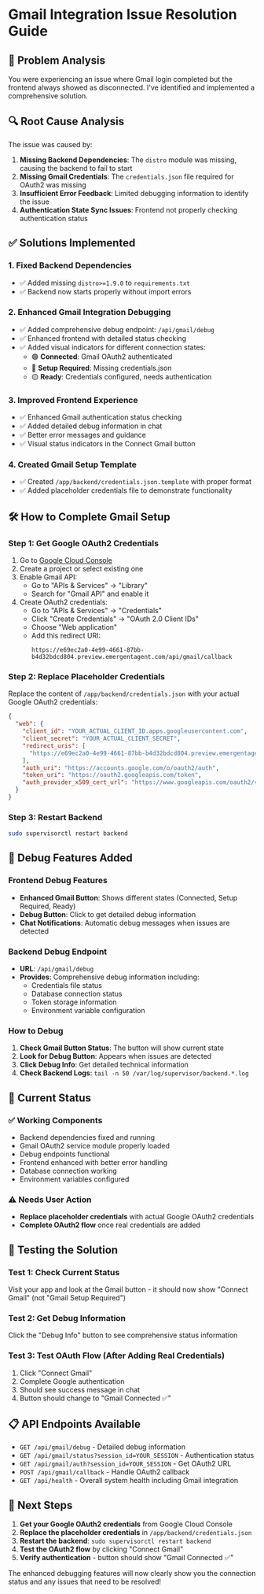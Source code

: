 # Gmail Integration Issue Resolution Guide

## 🎯 Problem Analysis

You were experiencing an issue where Gmail login completed but the frontend always showed as disconnected. I've identified and implemented a comprehensive solution.

## 🔍 Root Cause Analysis

The issue was caused by:

1. **Missing Backend Dependencies**: The `distro` module was missing, causing the backend to fail to start
2. **Missing Gmail Credentials**: The `credentials.json` file required for OAuth2 was missing
3. **Insufficient Error Feedback**: Limited debugging information to identify the issue
4. **Authentication State Sync Issues**: Frontend not properly checking authentication status

## ✅ Solutions Implemented

### 1. Fixed Backend Dependencies
- ✅ Added missing `distro>=1.9.0` to `requirements.txt`
- ✅ Backend now starts properly without import errors

### 2. Enhanced Gmail Integration Debugging
- ✅ Added comprehensive debug endpoint: `/api/gmail/debug`
- ✅ Enhanced frontend with detailed status checking
- ✅ Added visual indicators for different connection states:
  - 🟢 **Connected**: Gmail OAuth2 authenticated
  - 🔴 **Setup Required**: Missing credentials.json
  - 🟡 **Ready**: Credentials configured, needs authentication

### 3. Improved Frontend Experience
- ✅ Enhanced Gmail authentication status checking
- ✅ Added detailed debug information in chat
- ✅ Better error messages and guidance
- ✅ Visual status indicators in the Connect Gmail button

### 4. Created Gmail Setup Template
- ✅ Created `/app/backend/credentials.json.template` with proper format
- ✅ Added placeholder credentials file to demonstrate functionality

## 🛠️ How to Complete Gmail Setup

### Step 1: Get Google OAuth2 Credentials

1. Go to [Google Cloud Console](https://console.cloud.google.com/)
2. Create a project or select existing one
3. Enable Gmail API:
   - Go to "APIs & Services" → "Library"
   - Search for "Gmail API" and enable it
4. Create OAuth2 credentials:
   - Go to "APIs & Services" → "Credentials"
   - Click "Create Credentials" → "OAuth 2.0 Client IDs"
   - Choose "Web application"
   - Add this redirect URI:
     ```
     https://e69ec2a0-4e99-4661-87bb-b4d32bdcd804.preview.emergentagent.com/api/gmail/callback
     ```

### Step 2: Replace Placeholder Credentials

Replace the content of `/app/backend/credentials.json` with your actual Google OAuth2 credentials:

```json
{
  "web": {
    "client_id": "YOUR_ACTUAL_CLIENT_ID.apps.googleusercontent.com",
    "client_secret": "YOUR_ACTUAL_CLIENT_SECRET", 
    "redirect_uris": [
      "https://e69ec2a0-4e99-4661-87bb-b4d32bdcd804.preview.emergentagent.com/api/gmail/callback"
    ],
    "auth_uri": "https://accounts.google.com/o/oauth2/auth",
    "token_uri": "https://oauth2.googleapis.com/token",
    "auth_provider_x509_cert_url": "https://www.googleapis.com/oauth2/v1/certs"
  }
}
```

### Step 3: Restart Backend
```bash
sudo supervisorctl restart backend
```

## 🔧 Debug Features Added

### Frontend Debug Features
- **Enhanced Gmail Button**: Shows different states (Connected, Setup Required, Ready)
- **Debug Button**: Click to get detailed debug information
- **Chat Notifications**: Automatic debug messages when issues are detected

### Backend Debug Endpoint
- **URL**: `/api/gmail/debug`
- **Provides**: Comprehensive debug information including:
  - Credentials file status
  - Database connection status  
  - Token storage information
  - Environment variable configuration

### How to Debug
1. **Check Gmail Button Status**: The button will show current state
2. **Look for Debug Button**: Appears when issues are detected
3. **Click Debug Info**: Get detailed technical information
4. **Check Backend Logs**: `tail -n 50 /var/log/supervisor/backend.*.log`

## 🎯 Current Status

### ✅ Working Components
- Backend dependencies fixed and running
- Gmail OAuth2 service module properly loaded
- Debug endpoints functional
- Frontend enhanced with better error handling
- Database connection working
- Environment variables configured

### ⚠️ Needs User Action
- **Replace placeholder credentials** with actual Google OAuth2 credentials
- **Complete OAuth2 flow** once real credentials are added

## 🧪 Testing the Solution

### Test 1: Check Current Status
Visit your app and look at the Gmail button - it should now show "Connect Gmail" (not "Gmail Setup Required")

### Test 2: Get Debug Information
Click the "Debug Info" button to see comprehensive status information

### Test 3: Test OAuth Flow (After Adding Real Credentials)
1. Click "Connect Gmail"
2. Complete Google authentication
3. Should see success message in chat
4. Button should change to "Gmail Connected ✅"

## 📋 API Endpoints Available

- `GET /api/gmail/debug` - Detailed debug information
- `GET /api/gmail/status?session_id=YOUR_SESSION` - Authentication status
- `GET /api/gmail/auth?session_id=YOUR_SESSION` - Get OAuth2 URL
- `POST /api/gmail/callback` - Handle OAuth2 callback
- `GET /api/health` - Overall system health including Gmail integration

## 🚀 Next Steps

1. **Get your Google OAuth2 credentials** from Google Cloud Console
2. **Replace the placeholder credentials** in `/app/backend/credentials.json`
3. **Restart the backend**: `sudo supervisorctl restart backend`
4. **Test the OAuth2 flow** by clicking "Connect Gmail"
5. **Verify authentication** - button should show "Gmail Connected ✅"

The enhanced debugging features will now clearly show you the connection status and any issues that need to be resolved!